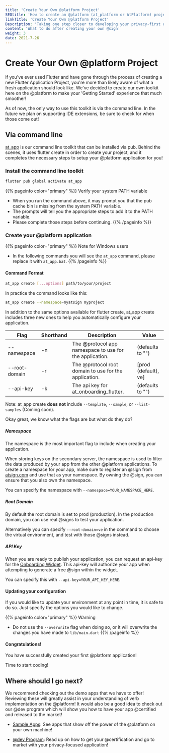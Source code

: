 ```yaml
---
title: 'Create Your Own @platform Project'
SEOtitle: 'How to create an @platform (at_platform or AtPlatform) project'
linkTitle: 'Create Your Own @platform Project'
Description: 'Taking one step closer to developing your privacy-first app on the @platform'
content: 'What to do after creating your own @sign'
weight: 3
date: 2021-7-26
---
```


# Create Your Own @platform Project

If you've ever used Flutter and have gone through the process of creating a new Flutter Application Project, you're more than likely aware of what a fresh application should look like. We've decided to create our own toolkit here on the @platform to make your 'Getting Started' experience that much smoother!

As of now, the only way to use this toolkit is via the command line. In the future we plan on supporting IDE extensions, be sure to check for when those come out!

## Via command line

[at_app](https://pub.dev/packages/at_app) is our command line toolkit that can be installed via pub. Behind the scenes, it uses flutter create in order to create your project, and it completes the necessary steps to setup your @platform application for you!

### Install the command line toolkit

```sh
flutter pub global activate at_app
```

{{% pageinfo color="primary" %}}
Verify your system PATH variable

- When you run the command above, it may prompt you that the pub cache bin is missing from the system PATH variable.
- The prompts will tell you the appropriate steps to add it to the PATH variable.
- Please complete those steps before continuing.
  {{% /pageinfo %}}

### Create your @platform application

{{% pageinfo color="primary" %}}
Note for Windows users

- In the following commands you will see the `at_app` command, please replace it with `at_app.bat`.
  {{% /pageinfo %}}

#### Command Format

```sh
at_app create [...options] path/to/your/project
```

In practice the command looks like this:

```sh
at_app create --namespace=myatsign myproject
```

In addition to the same options available for flutter create, at_app create includes three new ones to help you automatically configure your application.

| Flag           | Shorthand | Description                                             | Value                |
| -------------- | --------- | ------------------------------------------------------- | -------------------- |
| -‎-namespace   | -n        | The @protocol app namespace to use for the application. | (defaults to "‎")    |
| -‎-root-domain | -r        | The @protocol root domain to use for the application.   | [prod (default), ve] |
| -‎-api-key     | -k        | The api key for at_onboarding_flutter.                  | (defaults to "‎")    |

Note: at_app create **does not** include `--template`, `--sample`, or `--list-samples` (Coming soon).

Okay great, we know what the flags are but what do they do?

##### Namespace

The namespace is the most important flag to include when creating your application.

When storing keys on the secondary server, the namespace is used to filter the data produced by your app from the other @platform applications.
To create a namespace for your app, make sure to register an @sign from [atsign.com](https://atsign.com) and use that as your namespace. By owning the @sign, you can ensure that you also own the namespace.

You can specify the namespace with `--namespace=YOUR_NAMESPACE_HERE`.

##### Root Domain

By default the root domain is set to prod (production). In the production domain, you can use real @signs to test your application.

Alternatively you can specify `--root-domain=ve` in the command to choose the virtual environment, and test with those @signs instead.

##### API Key

When you are ready to publish your application, you can request an api-key for the [Onboarding Widget](https://pub.dev/packages/at_onboarding_flutter). This api-key will authorize your app when attempting to generate a free @sign within the widget.

You can specify this with `--api-key=YOUR_API_KEY_HERE`.

#### Updating your configuration

If you would like to update your environment at any point in time, it is safe to do so. Just specify the options you would like to change.

{{% pageinfo color="primary" %}}
Warning

- Do not use the `--overwrite` flag when doing so, or it will overwrite the changes you have made to `lib/main.dart`
  {{% /pageinfo %}}

#### Congratulations!

You have successfully created your first @platform application!

Time to start coding!

## Where should I go next?

We recommend checking out the demo apps that we have to offer! Reviewing these will greatly assist in your understanding of verb implementation on the @platform! It would also be a good idea to check out our @dev program which will show you how to have your app @certified and released to the market!

- [Sample Apps](/docs/sample-apps/): See apps that show off the power of the @platform on your own machine!

- [@dev Program](/dev_tools/): Read up on how to get your @certification and go to market with your privacy-focused application!
